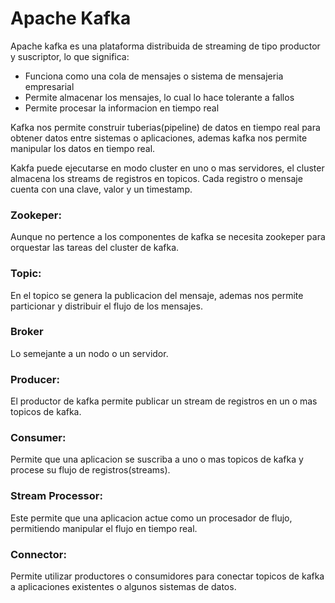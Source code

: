 # Apache Kafka

Apache kafka es una plataforma distribuida de streaming de tipo productor y suscriptor, lo que significa:
* Funciona como una cola de mensajes o sistema de mensajeria empresarial
* Permite almacenar los mensajes, lo cual lo hace tolerante a fallos
* Permite procesar la informacion en tiempo real

Kafka nos permite construir tuberias(pipeline) de datos en tiempo real para obtener datos entre sistemas o aplicaciones, ademas kafka nos permite manipular los datos en tiempo real.

Kakfa puede ejecutarse en modo cluster en uno o mas servidores, el cluster almacena los streams de registros en topicos. Cada registro o mensaje cuenta con una clave, valor y un timestamp.

### Zookeper:
Aunque no pertence a los componentes de kafka se necesita zookeper para orquestar las tareas del cluster de kafka.

### Topic:
En el topico se genera la publicacion del mensaje, ademas nos permite particionar y distribuir el flujo de los mensajes.

### Broker
Lo semejante a un nodo o un servidor.

### Producer:
El productor de kafka permite publicar un stream de registros en un o mas topicos de kafka.

### Consumer:
Permite que una aplicacion se suscriba a uno o mas topicos de kafka y procese su flujo de registros(streams).

### Stream Processor:
Este permite que una aplicacion actue como un procesador de flujo, permitiendo manipular el flujo en tiempo real.

### Connector:
Permite utilizar productores o consumidores para conectar topicos de kafka a aplicaciones existentes o algunos sistemas de datos.
